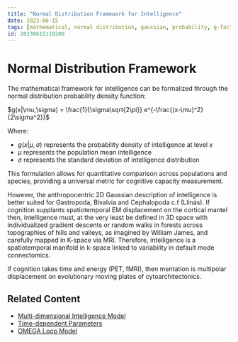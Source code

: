 ```yaml
---
title: "Normal Distribution Framework for Intelligence"
date: 2023-06-15
tags: [mathematical, normal distribution, gaussian, probability, g-factor, statistical]
id: 20230615110200
---
```


# Normal Distribution Framework

The mathematical framework for intelligence can be formalized through the normal distribution probability density function:

$g(x|\mu,\sigma) = \frac{1}{\sigma\sqrt{2\pi}} e^{-\frac{(x-\mu)^2}{2\sigma^2}}$

Where:
- $g(x|\mu,\sigma)$ represents the probability density of intelligence at level $x$
- $\mu$ represents the population mean intelligence
- $\sigma$ represents the standard deviation of intelligence distribution

This formulation allows for quantitative comparison across populations and species, providing a universal metric for cognitive capacity measurement.

However, the anthropocentric 2D Gaussian description of intelligence is better suited for Gastropoda, Bivalvia and Cephalopoda c.f (Llinás). If cognition supplants spatiotemporal EM displacement on the cortical mantel then, intelligence must, at the very least be defined in 3D space with individualized gradient descents or random walks in forests across topographies of hills and valleys, as imagined by William James, and carefully mapped in K-space via MRI. Therefore, intelligence is a spatiotemporal manifold in k-space linked to variability in default mode connectomics.

If cognition takes time and energy (PET, fMRI), then mentation is multipolar displacement on evolutionary moving plates of cytoarchitectonics.

## Related Content
- [Multi-dimensional Intelligence Model](multi-dimensional-intelligence.md)
- [Time-dependent Parameters](time-dependent-parameters.md)
- [OMEGA Loop Model](omega-loop-model.md) 